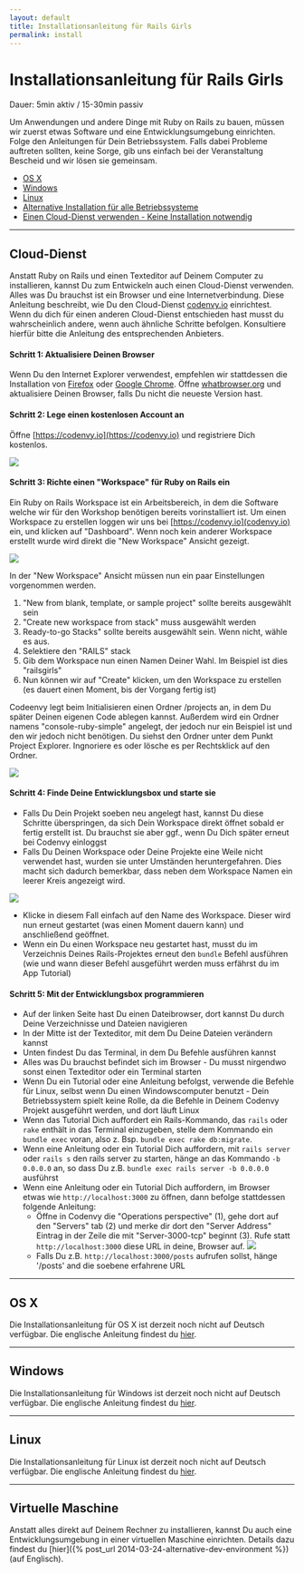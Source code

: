 ```yaml
---
layout: default
title: Installationsanleitung für Rails Girls
permalink: install
---
```


# Installationsanleitung für Rails Girls
<span class="muted">Dauer: 5min aktiv / 15-30min passiv</span>

Um Anwendungen und andere Dinge mit Ruby on Rails zu bauen, müssen wir zuerst etwas Software und eine Entwicklungsumgebung einrichten. Folge den Anleitungen für Dein Betriebssystem. Falls dabei Probleme auftreten sollten, keine Sorge, gib uns einfach bei der Veranstaltung Bescheid und wir lösen sie gemeinsam.

* [OS X](#os-x)
* [Windows](#windows)
* [Linux](#linux)
* [Alternative Installation für alle Betriebssysteme](#virtuelle-maschine)
* [Einen Cloud-Dienst verwenden - Keine Installation notwendig](#cloud-dienst)

<hr />

## Cloud-Dienst

Anstatt Ruby on Rails und einen Texteditor auf Deinem Computer zu installieren, kannst Du zum Entwickeln auch einen Cloud-Dienst verwenden. Alles was Du brauchst ist ein Browser und eine Internetverbindung. Diese Anleitung beschreibt, wie Du den Cloud-Dienst [codenvy.io](https://codenvy.io) einrichtest. Wenn du dich für einen anderen Cloud-Dienst entschieden hast musst du wahrscheinlich andere, wenn auch ähnliche Schritte befolgen. Konsultiere hierfür bitte die Anleitung des entsprechenden Anbieters.

#### Schritt 1: Aktualisiere Deinen Browser

Wenn Du den Internet Explorer verwendest, empfehlen wir stattdessen die Installation von [Firefox](https://mozilla.org/firefox) oder [Google Chrome](https://google.com/chrome). Öffne [whatbrowser.org](https://whatbrowser.org) und aktualisiere Deinen Browser, falls Du nicht die neueste Version hast.


#### Schritt 2: Lege einen kostenlosen Account an

Öffne [https://codenvy.io](https://codenvy.io) und registriere Dich kostenlos.


![](/images/install/create-account.jpg)


#### Schritt 3: Richte einen "Workspace" für Ruby on Rails ein

Ein Ruby on Rails Workspace ist ein Arbeitsbereich, in dem die Software welche wir für den Workshop benötigen bereits vorinstalliert ist. Um einen Workspace zu erstellen loggen wir uns bei [https://codenvy.io](codenvy.io) ein, und klicken auf "Dashboard". Wenn noch kein anderer Workspace erstellt wurde wird direkt die "New Workspace" Ansicht gezeigt.

![](/images/install/create-workspace-dashboard.jpg)

In der "New Workspace" Ansicht müssen nun ein paar Einstellungen vorgenommen werden.

1. "New from blank, template, or sample project" sollte bereits ausgewählt sein
2. "Create new workspace from stack" muss ausgewählt werden
3. Ready-to-go Stacks" sollte bereits ausgewählt sein. Wenn nicht, wähle es aus.
4. Selektiere den "RAILS" stack
5. Gib dem Workspace nun einen Namen Deiner Wahl. Im Beispiel ist dies "railsgirls"
7. Nun können wir auf "Create" klicken, um den Workspace zu erstellen (es dauert einen Moment, bis der Vorgang fertig ist)

Codeenvy legt beim Initialisieren einen Ordner /projects an, in dem Du später Deinen eigenen Code ablegen kannst. Außerdem wird ein Ordner namens "console-ruby-simple" angelegt, der jedoch nur ein Beispiel ist und den wir jedoch nicht benötigen. Du siehst den Ordner unter dem Punkt Project Explorer. Ingnoriere es oder lösche es per Rechtsklick auf den Ordner.

![](/images/install/create-workspace.jpg)

#### Schritt 4: Finde Deine Entwicklungsbox und starte sie

* Falls Du Dein Projekt soeben neu angelegt hast, kannst Du diese Schritte überspringen, da sich Dein Workspace direkt öffnet sobald er fertig erstellt ist. Du brauchst sie aber ggf., wenn Du Dich später erneut bei Codenvy einloggst
* Falls Du Deinen Workspace oder Deine Projekte eine Weile nicht verwendet hast, wurden sie unter Umständen heruntergefahren. Dies macht sich dadurch bemerkbar, dass neben dem Workspace Namen ein leerer Kreis angezeigt wird.

![](/images/install/start-workspace.jpg)

* Klicke in diesem Fall einfach auf den Name des Workspace. Dieser wird nun erneut gestartet (was einen Moment dauern kann) und anschließend geöffnet.
* Wenn ein Du einen Workspace neu gestartet hast, musst du im Verzeichnis Deines Rails-Projektes erneut den `bundle` Befehl ausführen (wie und wann dieser Befehl ausgeführt werden muss erfährst du im App Tutorial)


#### Schritt 5: Mit der Entwicklungsbox programmieren

* Auf der linken Seite hast Du einen Dateibrowser, dort kannst Du durch Deine Verzeichnisse und Dateien navigieren
* In der Mitte ist der Texteditor, mit dem Du Deine Dateien verändern kannst
* Unten findest Du das Terminal, in dem Du Befehle ausführen kannst
* Alles was Du brauchst befindet sich im Browser - Du musst nirgendwo sonst einen Texteditor oder ein Terminal starten
* Wenn Du ein Tutorial oder eine Anleitung befolgst, verwende die Befehle für Linux, selbst wenn Du einen Windowscomputer benutzt - Dein Betriebssystem spielt keine Rolle, da die Befehle in Deinem Codenvy Projekt ausgeführt werden, und dort läuft Linux
* Wenn das Tutorial Dich auffordert ein Rails-Kommando, das `rails` oder `rake` enthält in das Terminal einzugeben, stelle dem Kommando ein `bundle exec` voran, also z. Bsp. `bundle exec rake db:migrate`.
* Wenn eine Anleitung oder ein Tutorial Dich auffordern, mit `rails server` oder `rails s` den rails server zu starten, hänge an das Kommando `-b 0.0.0.0` an, so dass Du z.B. `bundle exec rails server -b 0.0.0.0` ausführst
* Wenn eine Anleitung oder ein Tutorial Dich auffordern, im Browser etwas wie `http://localhost:3000` zu öffnen, dann befolge stattdessen folgende Anleitung:
  * Öffne in Codenvy die "Operations perspective" (1), gehe dort auf den "Servers" tab (2) und merke dir dort den "Server Address" Eintrag in der Zeile die mit "Server-3000-tcp" beginnt (3). Rufe statt `http://localhost:3000` diese URL in deine, Browser auf.
  ![](/images/install/get-workspace-ip.jpg)
  * Falls Du z.B. `http://localhost:3000/posts` aufrufen sollst, hänge '/posts' and die soebene erfahrene URL

<hr />


## OS X

Die Installationsanleitung für OS X ist derzeit noch nicht auf Deutsch verfügbar. Die englische Anleitung findest du [hier](http://guides.railsgirls.com/install#setup-for-os-x).

<hr />

## Windows

Die Installationsanleitung für Windows ist derzeit noch nicht auf Deutsch verfügbar. Die englische Anleitung findest du [hier](http://guides.railsgirls.com/install#setup-for-windows).


<hr />

## Linux

Die Installationsanleitung für Linux ist derzeit noch nicht auf Deutsch verfügbar. Die englische Anleitung findest du [hier](http://guides.railsgirls.com/install#setup-for-linux).



<hr />

## Virtuelle Maschine

Anstatt alles direkt auf Deinem Rechner zu installieren, kannst Du auch eine Entwicklungsumgebung in einer virtuellen Maschine einrichten. Details dazu findest du [hier]({% post_url 2014-03-24-alternative-dev-environment %}) (auf Englisch).
